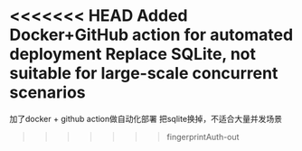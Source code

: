 <<<<<<< HEAD
Added Docker+GitHub action for automated deployment 
Replace SQLite, not suitable for large-scale concurrent scenarios
=======
加了docker + github action做自动化部署
把sqlite换掉，不适合大量并发场景
>>>>>>> fingerprintAuth-out

